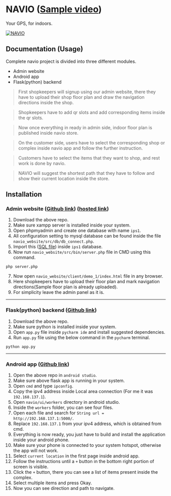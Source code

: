 # NAVIO ([Sample video](https://matrixfrats.com/navio/video))

Your GPS, for indoors.

<a href="https://matrixfrats.com/navio"><img src="https://matrixfrats.com/download_api/download/upload/216656127882.PNG" title="NAVIO"></a>

## Documentation (Usage)

Complete navio project is divided into three different modules.
- Admin website
- Android app
- Flask(python) backend

> First shopkeepers will signup using our admin website, there they have to upload their shop floor plan and draw the navigation directions inside the shop.

> Shopkeepers have to add qr slots and add corresponding items inside the qr slots.

> Now once everything in ready in admin side, indoor floor plan is published inside navio store. 

> On the customer side, users have to select the corresponding shop or complex inside navio app and follow the further instruction.

> Customers have to select the items that they want to shop, and rest work is done by navio.

> NAVIO will suggest the shortest path that they have to follow and show their current location inside the store.

## Installation

### Admin website ([Github link](https://github.com/Abhi1code/navio_final)) ([hosted link](https://matrixfrats.com/navio/)) 


1) Download the above repo.
2) Make sure xampp server is installed inside your system.
3) Open phpmyadmin and create one database with name `ips1`.
4) All configuration setting to mysql database can be found inside the file `navio_website/src/db/db_connect.php`.
5) Import this ([SQL file](https://matrixfrats.com/download_api/download/upload/580617045785.sql
)) inside `ips1` database.
6) Now run `navio_website/src/bin/server.php` file in CMD using this command.
```
php server.php
```
7) Now open `navio_website/client/demo_1/index.html` file in any browser.
8) Here shopkeepers have to upload their floor plan and mark navigation directions(Sample floor plan is already uploaded).
9) For simplicity leave the admin panel as it is.
---
### Flask(python) backend ([Github link](https://github.com/Abhi1code/navio_flask))

1) Download the above repo.
2) Make sure python is installed inside your system.
3) Open `app.py` file inside `pycharm ide` and install suggested dependencies.
4) Run `app.py` file using the below command in the `pycharm` terminal.
```
python app.py
```
---
### Android app ([Github link](https://github.com/Abhi1code/navio_android))

1) Open the above repo in `android studio`.
2) Make sure above flask app is running in your system.
3) Open `cmd` and type `ipconfig`.
4) Copy the ipv4 address inside Local area connection (For me it was `192.168.137.1`).
5) Open `navio/ui/workers` directory in android studio.
6) Inside the `workers` folder, you can see four files.
7) Open each file and search for `String url = http://192.168.137.1:5000/`.
8) Replace `192.168.137.1` from your ipv4 address, which is obtained from cmd.
9) Everything is now ready, you just have to build and install the application inside your android phone.
10) Make sure your phone is connected to your system hotspot, otherwise the app will not work.
11) Select `current location` in the first page inside android app.
12) Follow the instructions until a `+` button in the bottom right portion of screen is visible.
13) Click the `+` button, there you can see a list of items present inside the complex.
14) Select multiple items and press Okay.
15) Now you can see direction and path to navigate.



